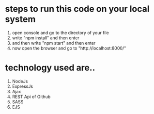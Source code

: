 # steps to run this code on your local system
1. open console and go to the directory of your file
2. write "npm install" and then enter
3. and then write "npm start" and then enter
4. now open the browser and go to "http://localhost:8000/"

# technology used are..
1. NodeJs
2. ExpressJs
3. Ajax
4. REST Api of Github
5. SASS
6. EJS
